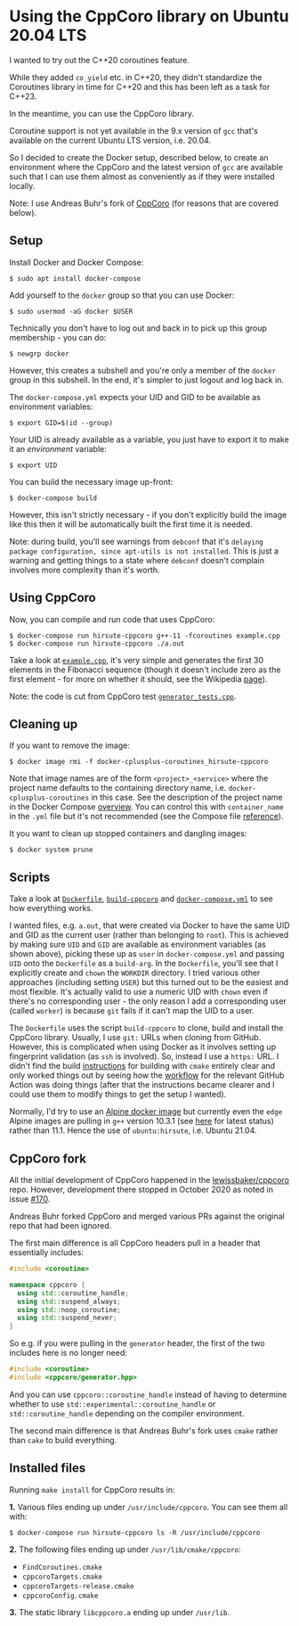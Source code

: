 Using the CppCoro library on Ubuntu 20.04 LTS
=============================================

I wanted to try out the C++20 coroutines feature.

While they added `co_yield` etc. in C++20, they didn't standardize the Coroutines library in time for C++20 and this has been left as a task for C++23.

In the meantime, you can use the CppCoro library.

Coroutine support is not yet available in the 9.x version of `gcc` that's available on the current Ubuntu LTS version, i.e. 20.04.

So I decided to create the Docker setup, described below, to create an environment where the CppCoro and the latest version of `gcc` are available such that I can use them almost as conveniently as if they were installed locally.

Note: I use Andreas Buhr's fork of [CppCoro](https://github.com/andreasbuhr/cppcoro/blob/master/README.md#cppcoro---a-coroutine-library-for-c) (for reasons that are covered below).

Setup
-----

Install Docker and Docker Compose:

    $ sudo apt install docker-compose

Add yourself to the `docker` group so that you can use Docker:

    $ sudo usermod -aG docker $USER

Technically you don't have to log out and back in to pick up this group membership - you can do:

    $ newgrp docker

However, this creates a subshell and you're only a member of the `docker` group in this subshell. In the end, it's simpler to just logout and log back in.

The `docker-compose.yml` expects your UID and GID to be available as environment variables:

    $ export GID=$(id --group)

Your UID is already available as a variable, you just have to export it to make it an _environment_ variable:

    $ export UID

You can build the necessary image up-front:

    $ docker-compose build

However, this isn't strictly necessary - if you don't explicitly build the image like this then it will be automatically built the first time it is needed.

Note: during build, you'll see warnings from `debconf` that it's `delaying package configuration, since apt-utils is not installed`. This is just a warning and getting things to a state where `debconf` doesn't complain involves more complexity than it's worth.

Using CppCoro
-------------

Now, you can compile and run code that uses CppCoro:

    $ docker-compose run hirsute-cppcoro g++-11 -fcoroutines example.cpp
    $ docker-compose run hirsute-cppcoro ./a.out

Take a look at [`example.cpp`](example.cpp), it's very simple and generates the first 30 elements in the Fibonacci sequence (though it doesn't include zero as the first element - for more on whether it should, see the Wikipedia [page](https://en.wikipedia.org/wiki/Fibonacci_number)).

Note: the code is cut from CppCoro test [`generator_tests.cpp`](https://github.com/andreasbuhr/cppcoro/blob/master/test/generator_tests.cpp).

Cleaning up
-----------

If you want to remove the image:

    $ docker image rmi -f docker-cplusplus-coroutines_hirsute-cppcoro

Note that image names are of the form `<project>_<service>` where the project name defaults to the containing directory name, i.e. `docker-cplusplus-coroutines` in this case. See the description of the project name in the Docker Compose [overview](https://docs.docker.com/compose/). You can control this with `container_name` in the `.yml` file but it's not recommended (see the Compose file [reference](https://docs.docker.com/compose/compose-file/compose-file-v3/)).

It you want to clean up stopped containers and dangling images:

    $ docker system prune

Scripts
-------

Take a look at [`Dockerfile`](Dockerfile), [`build-cppcoro`](build-cppcoro) and [`docker-compose.yml`](docker-compose.yml) to see how everything works.

I wanted files, e.g. `a.out`, that were created via Docker to have the same UID and GID as the current user (rather than belonging to `root`). This is achieved by making sure `UID` and `GID` are available as environment variables (as shown above), picking these up as `user` in `docker-compose.yml` and passing `UID` onto the `Dockerfile` as a `build-arg`. In the `Dockerfile`, you'll see that I explicitly create and `chown` the `WORKDIR` directory. I tried various other approaches (including setting `USER`) but this turned out to be the easiest and most flexible. It's actually valid to use a numeric UID with `chown` even if there's no corresponding user - the only reason I add a corresponding user (called `worker`) is because `git` fails if it can't map the UID to a user.

The `Dockerfile` uses the script `build-cppcoro` to clone, build and install the CppCoro library. Usually, I use `git:` URLs when cloning from GitHub. However, this is complicated when using Docker as it involves setting up fingerprint validation (as `ssh` is involved). So, instead I use a `https:` URL. I didn't find the build [instructions](https://github.com/andreasbuhr/cppcoro/blob/master/README.md#building) for building with `cmake` entirely clear and only worked things out by seeing how the [workflow](https://github.com/andreasbuhr/cppcoro/blob/master/.github/workflows/cmake.yml) for the relevant GitHub Action was doing things (after that the instructions became clearer and I could use them to modify things to get the setup I wanted).

Normally, I'd try to use an [Alpine docker image](https://hub.docker.com/_/alpine_) but currently even the `edge` Alpine images are pulling in `g++` version 10.3.1 (see [here](https://pkgs.alpinelinux.org/package/edge/main/x86_64/g++) for latest status) rather than 11.1. Hence the use of `ubuntu:hirsute`, i.e. Ubuntu 21.04.

CppCoro fork
------------

All the initial development of CppCoro happened in the [lewissbaker/cppcoro](https://github.com/lewissbaker/cppcoro) repo. However, development there stopped in October 2020 as noted in issue [#170](https://github.com/lewissbaker/cppcoro/issues/170).

Andreas Buhr forked CppCoro and merged various PRs against the original repo that had been ignored.

The first main difference is all CppCoro headers pull in a header that essentially includes:

```c++
#include <coroutine>

namespace cppcoro {
  using std::coroutine_handle;
  using std::suspend_always;
  using std::noop_coroutine;
  using std::suspend_never;
}
```

So e.g. if you were pulling in the `generator` header, the first of the two includes here is no longer need:

```c++
#include <coroutine>
#include <cppcoro/generator.hpp>
```

And you can use `cppcoro::coroutine_handle` instead of having to determine whether to use `std::experimental::coroutine_handle` or `std::coroutine_handle` depending on the compiler environment.

The second main difference is that Andreas Buhr's fork uses `cmake` rather than `cake` to build everything.

Installed files
---------------

Running `make install` for CppCoro results in:

**1.** Various files ending up under `/usr/include/cppcoro`. You can see them all with:

```
$ docker-compose run hirsute-cppcoro ls -R /usr/include/cppcoro
```

**2.** The following files ending up under `/usr/lib/cmake/cppcoro`:

* `FindCoroutines.cmake`
* `cppcoroTargets.cmake`
* `cppcoroTargets-release.cmake`
* `cppcoroConfig.cmake`

**3.** The static library `libcppcoro.a` ending up under `/usr/lib`.
